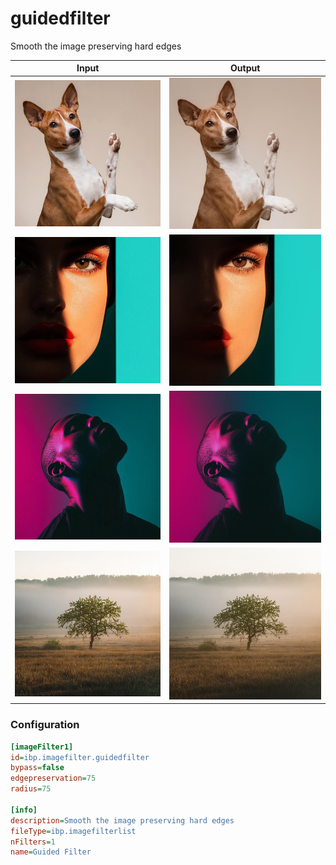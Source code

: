 # guidedfilter

Smooth the image preserving hard edges

| Input | Output |
|--------|--------|
| ![dog](../assets/img_in/dog.jpg) | ![dog_guidedfilter](../assets/img_out/dog_guidedfilter.jpg) |
| ![female](../assets/img_in/female.jpg) | ![female_guidedfilter](../assets/img_out/female_guidedfilter.jpg) |
| ![male](../assets/img_in/male.jpg) | ![male_guidedfilter](../assets/img_out/male_guidedfilter.jpg) |
| ![tree](../assets/img_in/tree.jpg) | ![tree_guidedfilter](../assets/img_out/tree_guidedfilter.jpg) |

### Configuration

```ini
[imageFilter1]
id=ibp.imagefilter.guidedfilter
bypass=false
edgepreservation=75
radius=75

[info]
description=Smooth the image preserving hard edges
fileType=ibp.imagefilterlist
nFilters=1
name=Guided Filter


```
